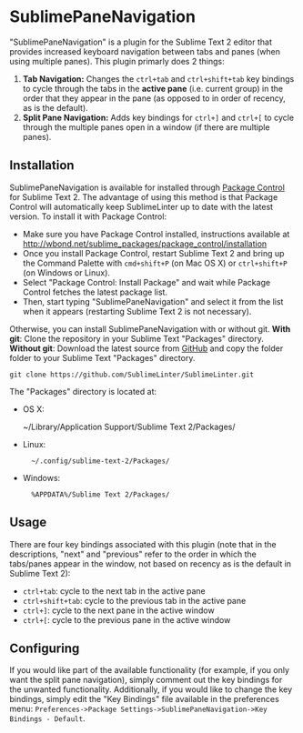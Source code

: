 SublimePaneNavigation
=====================

"SublimePaneNavigation" is a plugin for the Sublime Text 2 editor that provides increased keyboard navigation between tabs and panes (when using multiple panes). This plugin primarly does 2 things:

1. **Tab Navigation:** Changes the `ctrl+tab` and `ctrl+shift+tab` key bindings to cycle through the tabs in the **active pane** (i.e. current group) in the order that they appear in the pane (as opposed to in order of recency, as is the default).
2. **Split Pane Navigation:** Adds key bindings for `ctrl+]` and `ctrl+[` to cycle through the multiple panes open in a window (if there are multiple panes).

Installation
------------
SublimePaneNavigation is available for installed through [Package Control](http://wbond.net/sublime_packages/package_control/installation) for Sublime Text 2. The advantage of using this method is that Package Control will automatically keep SublimeLinter up to date with the latest version. To install it with Package Control:

* Make sure you have Package Control installed, instructions available at http://wbond.net/sublime_packages/package_control/installation
* Once you install Package Control, restart Sublime Text 2 and bring up the Command Palette with `cmd+shift+P` (on Mac OS X) or `ctrl+shift+P` (on Windows or Linux).
* Select "Package Control: Install Package" and  wait while Package Control fetches the latest package list.
* Then, start typing "SublimePaneNavigation" and select it from the list when it appears (restarting Sublime Text 2 is not necessary).

Otherwise, you can install SublimePaneNavigation with or without git. **With git**: Clone the repository in your Sublime Text "Packages" directory. **Without git**: Download the latest source from [GitHub](https://github.com/borist/SublimePaneNavigation) and copy the folder folder to your Sublime Text "Packages" directory.

    git clone https://github.com/SublimeLinter/SublimeLinter.git

The "Packages" directory is located at:

* OS X:

    ~/Library/Application Support/Sublime Text 2/Packages/

* Linux:

        ~/.config/sublime-text-2/Packages/

* Windows:

        %APPDATA%/Sublime Text 2/Packages/

Usage
-----
There are four key bindings associated with this plugin (note that in the descriptions, "next" and "previous" refer to the order in which the tabs/panes appear in the window, not based on recency as is the default in Sublime Text 2):

* `ctrl+tab`: cycle to the next tab in the active pane
* `ctrl+shift+tab`: cycle to the previous tab in the active pane
* `ctrl+]`: cycle to the next pane in the active window
* `ctrl+[`: cycle to the previous pane in the active window

Configuring
-----------
If you would like part of the available functionality (for example, if you only want the split pane navigation), simply comment out the key bindings for the unwanted functionality. Additionally, if you would like to change the key bindings, simply edit the "Key Bindings" file available in the preferences menu: `Preferences->Package Settings->SublimePaneNavigation->Key Bindings - Default`.
